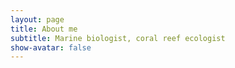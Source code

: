 ```yaml
---
layout: page
title: About me
subtitle: Marine biologist, coral reef ecologist
show-avatar: false
---
```




